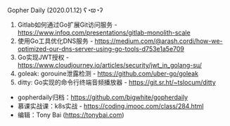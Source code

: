 Gopher Daily (2020.01.12) ʕ◔ϖ◔ʔ

1. Gitlab如何通过Go扩展Git访问服务 - https://www.infoq.com/presentations/gitlab-monolith-scale
2. 使用Go工具优化DNS服务 - https://medium.com/@arash.cordi/how-we-optimized-our-dns-server-using-go-tools-d753e1a5e709
3. Go实现JWT授权 - https://www.cloudjourney.io/articles/security/jwt_in_golang-su/
4. goleak: gorouine泄露检测 - https://github.com/uber-go/goleak
5. ditty: Go实现的命令行终端音频播放器 - https://git.sr.ht/~tslocum/ditty

* gopherdaily归档：https://github.com/bigwhite/gopherdaily
* 慕课实战课：k8s实战 - https://coding.imooc.com/class/284.html
* 编辑：Tony Bai (https://tonybai.com)
